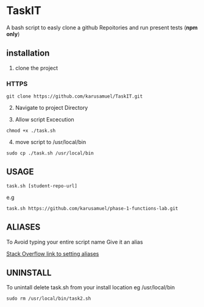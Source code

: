 # TaskIT


A bash script to easly clone a github Repoitories and run present tests (**npm only**)

## installation

1. clone the project

### HTTPS

`git clone https://github.com/karusamuel/TaskIT.git`

2. Navigate to project Directory


3. Allow script Excecution


`chmod +x ./task.sh`

4. move script to /usr/local/bin

`sudo cp ./task.sh /usr/local/bin`

## USAGE

`task.sh [student-repo-url]`

e.g

`task.sh https://github.com/karusamuel/phase-1-functions-lab.git`

## ALIASES

To Avoid typing your entire script name Give it an alias

[Stack Overflow link to setting aliases](https://stackoverflow.com/questions/8967843/how-do-i-create-a-bash-alias)

## UNINSTALL

To unintall delete task.sh from your install location eg /usr/local/bin

`sudo rm /usr/local/bin/task2.sh`